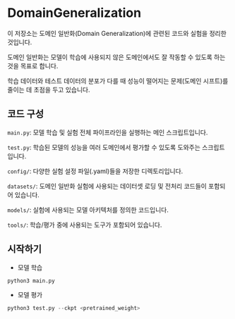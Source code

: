 # DomainGeneralization

이 저장소는 도메인 일반화(Domain Generalization)에 관련된 코드와 실험을 정리한 것입니다.

도메인 일반화는 모델이 학습에 사용되지 않은 도메인에서도 잘 작동할 수 있도록 하는 것을 목표로 합니다.

학습 데이터와 테스트 데이터의 분포가 다를 때 성능이 떨어지는 문제(도메인 시프트)를 줄이는 데 초점을 두고 있습니다.


## 코드 구성

`main.py`: 모델 학습 및 실험 전체 파이프라인을 실행하는 메인 스크립트입니다.

`test.py`: 학습된 모델의 성능을 여러 도메인에서 평가할 수 있도록 도와주는 스크립트입니다.

`config/`: 다양한 실험 설정 파일(.yaml)들을 저장한 디렉토리입니다.

`datasets/`: 도메인 일반화 실험에 사용되는 데이터셋 로딩 및 전처리 코드들이 포함되어 있습니다.

`models/`: 실험에 사용되는 모델 아키텍처를 정의한 코드입니다.

`tools/`: 학습/평가 중에 사용되는 도구가 포함되어 있습니다.

## 시작하기

- 모델 학습

```python
python3 main.py
```

- 모델 평가

```python
python3 test.py --ckpt <pretrained_weight>
```

